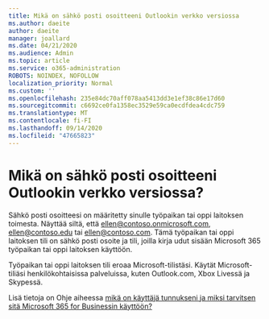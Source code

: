```yaml
---
title: Mikä on sähkö posti osoitteeni Outlookin verkko versiossa
ms.author: daeite
author: daeite
manager: joallard
ms.date: 04/21/2020
ms.audience: Admin
ms.topic: article
ms.service: o365-administration
ROBOTS: NOINDEX, NOFOLLOW
localization_priority: Normal
ms.custom: ''
ms.openlocfilehash: 235e84dc70aff078aa5413dd3e1ef38c86e17d60
ms.sourcegitcommit: c6692ce0fa1358ec3529e59ca0ecdfdea4cdc759
ms.translationtype: MT
ms.contentlocale: fi-FI
ms.lasthandoff: 09/14/2020
ms.locfileid: "47665823"
---
```

# <a name="what-is-my-email-address-in-outlook-on-the-web"></a>Mikä on sähkö posti osoitteeni Outlookin verkko versiossa?

Sähkö posti osoitteesi on määritetty sinulle työpaikan tai oppi laitoksen toimesta. Näyttää siltä, että ellen@contoso.onmicrosoft.com, ellen@contoso.edu tai ellen@contoso.com. Tämä työpaikan tai oppi laitoksen tili on sähkö posti osoite ja tili, joilla kirja udut sisään Microsoft 365 työpaikan tai oppi laitoksen käyttöön.

Työpaikan tai oppi laitoksen tili eroaa Microsoft-tilistäsi. Käytät Microsoft-tiliäsi henkilökohtaisissa palveluissa, kuten Outlook.com, Xbox Livessä ja Skypessä.

Lisä tietoja on Ohje aiheessa [mikä on käyttäjä tunnukseni ja miksi tarvitsen sitä Microsoft 365 for Businessin käyttöön?](https://support.office.com/article/37da662b-5da6-4b56-a091-2731b2ecc8b4)